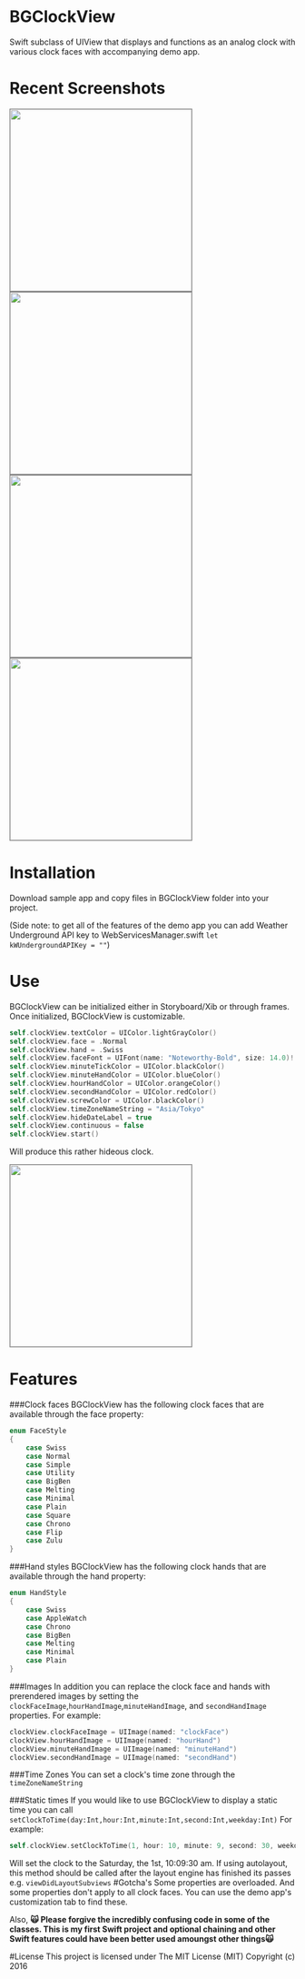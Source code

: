 # BGClockView
Swift subclass of UIView that displays and functions as an analog clock with various clock faces with accompanying demo app.

# Recent Screenshots 
<img style="border: gray 1px solid;" width="320px" src="./Screenshot1.png"></img>
<img style="border: gray 1px solid;" width="320px" src="./Screenshot2.png"></img>
<img style="border: gray 1px solid;" width="320px" src="./Screenshot3.png"></img>
<img style="border: gray 1px solid;" width="320px" src="./Screenshot4.png"></img>

# Installation
Download sample app and copy files in BGClockView folder into your project.

(Side note: to get all of the features of the demo app you can add Weather Underground API key to WebServicesManager.swift `let kWUndergroundAPIKey = ""`)

# Use
BGClockView can be initialized either in Storyboard/Xib or through frames. Once initialized, BGClockView is customizable. 

```Swift
self.clockView.textColor = UIColor.lightGrayColor()
self.clockView.face = .Normal
self.clockView.hand = .Swiss
self.clockView.faceFont = UIFont(name: "Noteworthy-Bold", size: 14.0)!
self.clockView.minuteTickColor = UIColor.blackColor()
self.clockView.minuteHandColor = UIColor.blueColor()
self.clockView.hourHandColor = UIColor.orangeColor()
self.clockView.secondHandColor = UIColor.redColor()
self.clockView.screwColor = UIColor.blackColor()
self.clockView.timeZoneNameString = "Asia/Tokyo"
self.clockView.hideDateLabel = true
self.clockView.continuous = false
self.clockView.start()
```
Will produce this rather hideous clock.

<img style="border: gray 1px solid;" width="320px" src="./Screenshot5.png"></img>

# Features
###Clock faces
BGClockView has the following clock faces that are available through the face property:
```Swift
enum FaceStyle
{
    case Swiss
    case Normal
    case Simple
    case Utility
    case BigBen
    case Melting
    case Minimal
    case Plain
    case Square
    case Chrono
    case Flip
    case Zulu
}
```
###Hand styles
BGClockView has the following clock hands that are available through the hand property:
```Swift
enum HandStyle
{
    case Swiss
    case AppleWatch
    case Chrono
    case BigBen
    case Melting
    case Minimal
    case Plain
}
```
###Images
In addition you can replace the clock face and hands with prerendered images by setting the `clockFaceImage`,`hourHandImage`,`minuteHandImage`, and `secondHandImage` properties. For example:

```Swift
clockView.clockFaceImage = UIImage(named: "clockFace")
clockView.hourHandImage = UIImage(named: "hourHand")
clockView.minuteHandImage = UIImage(named: "minuteHand")
clockView.secondHandImage = UIImage(named: "secondHand")
```
###Time Zones
You can set a clock's time zone through the `timeZoneNameString`

###Static times
If you would like to use BGClockView to display a static time you can call `setClockToTime(day:Int,hour:Int,minute:Int,second:Int,weekday:Int)`
For example:
```Swift
self.clockView.setClockToTime(1, hour: 10, minute: 9, second: 30, weekday: 6)
```
Will set the clock to the Saturday, the 1st, 10:09:30 am.
If using autolayout, this method should be called after the layout engine has finished its passes e.g. `viewDidLayoutSubviews`
#Gotcha's
Some properties are overloaded. And some properties don't apply to all clock faces. You can use the demo app's customization tab to find these.

Also, **🙀 Please forgive the incredibly confusing code in some of the classes. This is my first Swift project and optional chaining and other Swift features could have been better used amoungst other things🙀**

#License
This project is licensed under The MIT License (MIT)
Copyright (c) 2016
